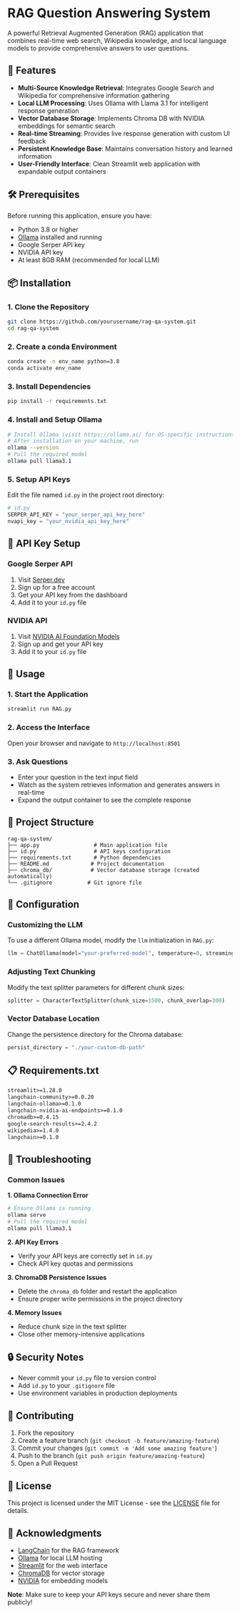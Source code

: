 
# RAG Question Answering System

A powerful Retrieval Augmented Generation (RAG) application that combines real-time web search, Wikipedia knowledge, and local language models to provide comprehensive answers to user questions.

## 🚀 Features

- **Multi-Source Knowledge Retrieval**: Integrates Google Search and Wikipedia for comprehensive information gathering
- **Local LLM Processing**: Uses Ollama with Llama 3.1 for intelligent response generation
- **Vector Database Storage**: Implements Chroma DB with NVIDIA embeddings for semantic search
- **Real-time Streaming**: Provides live response generation with custom UI feedback
- **Persistent Knowledge Base**: Maintains conversation history and learned information
- **User-Friendly Interface**: Clean Streamlit web application with expandable output containers


## 🛠️ Prerequisites

Before running this application, ensure you have:

- Python 3.8 or higher
- [Ollama](https://ollama.ai/) installed and running
- Google Serper API key
- NVIDIA API key
- At least 8GB RAM (recommended for local LLM)


## 📦 Installation

### 1. Clone the Repository

```bash
git clone https://github.com/yourusername/rag-qa-system.git
cd rag-qa-system
```


### 2. Create a conda Environment

```bash
conda create -n env_name python=3.8
conda activate env_name
```


### 3. Install Dependencies

```bash
pip install -r requirements.txt
```


### 4. Install and Setup Ollama


```bash
# Install Ollama (visit https://ollama.ai/ for OS-specific instructions)
# After installation on your machine, run
ollama --version
# Pull the required model
ollama pull llama3.1
```


### 5. Setup API Keys

Edit the file named `id.py` in the project root directory:

```python
# id.py
SERPER_API_KEY = "your_serper_api_key_here"
nvapi_key = "your_nvidia_api_key_here"
```


## 🔑 API Key Setup

### Google Serper API

1. Visit [Serper.dev](https://serper.dev/)
2. Sign up for a free account
3. Get your API key from the dashboard
4. Add it to your `id.py` file

### NVIDIA API

1. Visit [NVIDIA AI Foundation Models](https://www.nvidia.com/en-us/ai-data-science/foundation-models/)
2. Sign up and get your API key
3. Add it to your `id.py` file

## 🚀 Usage

### 1. Start the Application

```bash
streamlit run RAG.py
```


### 2. Access the Interface

Open your browser and navigate to `http://localhost:8501`

### 3. Ask Questions

- Enter your question in the text input field
- Watch as the system retrieves information and generates answers in real-time
- Expand the output container to see the complete response


## 📁 Project Structure

```
rag-qa-system/
├── app.py                 # Main application file
├── id.py                  # API keys configuration
├── requirements.txt       # Python dependencies
├── README.md             # Project documentation
├── chroma_db/            # Vector database storage (created automatically)
└── .gitignore           # Git ignore file
```


## 🔧 Configuration

### Customizing the LLM

To use a different Ollama model, modify the `llm` initialization in `RAG.py`:

```python
llm = ChatOllama(model="your-preferred-model", temperature=0, streaming=True)
```


### Adjusting Text Chunking

Modify the text splitter parameters for different chunk sizes:

```python
splitter = CharacterTextSplitter(chunk_size=1500, chunk_overlap=300)
```


### Vector Database Location

Change the persistence directory for the Chroma database:

```python
persist_directory = "./your-custom-db-path"
```


## 📋 Requirements.txt

```txt
streamlit>=1.28.0
langchain-community>=0.0.20
langchain-ollama>=0.1.0
langchain-nvidia-ai-endpoints>=0.1.0
chromadb>=0.4.15
google-search-results>=2.4.2
wikipedia>=1.4.0
langchain>=0.1.0
```


## 🐛 Troubleshooting

### Common Issues

**1. Ollama Connection Error**

```bash
# Ensure Ollama is running
ollama serve
# Pull the required model
ollama pull llama3.1
```

**2. API Key Errors**

- Verify your API keys are correctly set in `id.py`
- Check API key quotas and permissions

**3. ChromaDB Persistence Issues**

- Delete the `chroma_db` folder and restart the application
- Ensure proper write permissions in the project directory

**4. Memory Issues**

- Reduce chunk size in the text splitter
- Close other memory-intensive applications


## 🔒 Security Notes

- Never commit your `id.py` file to version control
- Add `id.py` to your `.gitignore` file
- Use environment variables in production deployments


## 🤝 Contributing

1. Fork the repository
2. Create a feature branch (`git checkout -b feature/amazing-feature`)
3. Commit your changes (`git commit -m 'Add some amazing feature'`)
4. Push to the branch (`git push origin feature/amazing-feature`)
5. Open a Pull Request

## 📄 License

This project is licensed under the MIT License - see the [LICENSE](LICENSE) file for details.

## 🙏 Acknowledgments

- [LangChain](https://python.langchain.com/) for the RAG framework
- [Ollama](https://ollama.ai/) for local LLM hosting
- [Streamlit](https://streamlit.io/) for the web interface
- [ChromaDB](https://www.trychroma.com/) for vector storage
- [NVIDIA](https://www.nvidia.com/) for embedding models



**Note**: Make sure to keep your API keys secure and never share them publicly!

